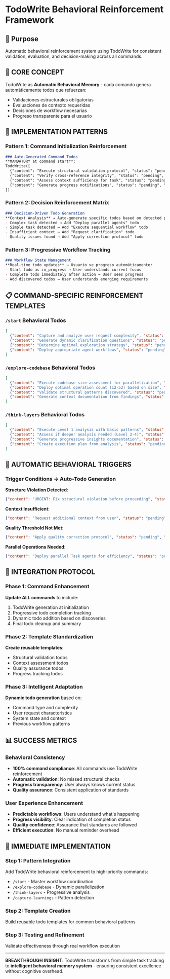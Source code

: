 # TodoWrite Behavioral Reinforcement Framework

## 🎯 Purpose
Automatic behavioral reinforcement system using TodoWrite for consistent validation, evaluation, and decision-making across all commands.

## 🧠 CORE CONCEPT

TodoWrite as **Automatic Behavioral Memory** - cada comando genera automáticamente todos que refuerzan:
- Validaciones estructurales obligatorias
- Evaluaciones de contexto requeridas  
- Decisiones de workflow necesarias
- Progreso transparente para el usuario

## 🔧 IMPLEMENTATION PATTERNS

### Pattern 1: Command Initialization Reinforcement
```markdown
### Auto-Generated Command Todos
**MANDATORY at command start**:
TodoWrite([
  {"content": "Execute structural validation protocol", "status": "pending", "priority": "high"},
  {"content": "Verify cross-reference integrity", "status": "pending", "priority": "high"},
  {"content": "Assess context sufficiency for task", "status": "pending", "priority": "medium"},
  {"content": "Generate progress notifications", "status": "pending", "priority": "medium"}
])
```

### Pattern 2: Decision Reinforcement Matrix
```markdown
### Decision-Driven Todo Generation
**Context Analysis** → Auto-generate specific todos based on detected patterns:
- Complex task detected → Add "Deploy parallel agents" todo
- Simple task detected → Add "Execute sequential workflow" todo  
- Insufficient context → Add "Request clarification" todo
- Quality issues found → Add "Apply correction protocol" todo
```

### Pattern 3: Progressive Workflow Tracking
```markdown
### Workflow State Management
**Real-time todo updates** → Usuario ve progreso automáticamente:
- Start todo as in_progress → User understands current focus
- Complete todo immediately after action → User sees progress
- Add discovered todos → User understands emerging requirements
```

## 📋 COMMAND-SPECIFIC REINFORCEMENT TEMPLATES

### `/start` Behavioral Todos
```json
[
  {"content": "Capture and analyze user request complexity", "status": "pending", "priority": "high"},
  {"content": "Generate dynamic clarification questions", "status": "pending", "priority": "high"},
  {"content": "Determine optimal exploration strategy", "status": "pending", "priority": "medium"},
  {"content": "Deploy appropriate agent workflows", "status": "pending", "priority": "medium"}
]
```

### `/explore-codebase` Behavioral Todos  
```json
[
  {"content": "Execute codebase size assessment for parallelization", "status": "pending", "priority": "high"},
  {"content": "Deploy optimal operation count (12-52) based on size", "status": "pending", "priority": "high"},
  {"content": "Validate structural patterns discovered", "status": "pending", "priority": "medium"},
  {"content": "Generate context documentation from findings", "status": "pending", "priority": "medium"}
]
```

### `/think-layers` Behavioral Todos
```json
[
  {"content": "Execute Level 1 analysis with basic patterns", "status": "pending", "priority": "high"},
  {"content": "Assess if deeper analysis needed (Level 2-4)", "status": "pending", "priority": "high"},
  {"content": "Generate progressive insights documentation", "status": "pending", "priority": "medium"},
  {"content": "Create execution plan from analysis", "status": "pending", "priority": "medium"}
]
```

## 🎯 AUTOMATIC BEHAVIORAL TRIGGERS

### Trigger Conditions → Auto-Todo Generation
**Structure Violation Detected**:
```json
{"content": "URGENT: Fix structural violation before proceeding", "status": "pending", "priority": "high"}
```

**Context Insufficient**:
```json
{"content": "Request additional context from user", "status": "pending", "priority": "high"}
```

**Quality Threshold Not Met**:
```json
{"content": "Apply quality correction protocol", "status": "pending", "priority": "high"}
```

**Parallel Operations Needed**:
```json
{"content": "Deploy parallel Task agents for efficiency", "status": "pending", "priority": "medium"}
```

## 🚀 INTEGRATION PROTOCOL

### Phase 1: Command Enhancement
**Update ALL commands** to include:
1. TodoWrite generation at initialization
2. Progressive todo completion tracking  
3. Dynamic todo addition based on discoveries
4. Final todo cleanup and summary

### Phase 2: Template Standardization
**Create reusable templates**:
- Structural validation todos
- Context assessment todos
- Quality assurance todos
- Progress tracking todos

### Phase 3: Intelligent Adaptation
**Dynamic todo generation** based on:
- Command type and complexity
- User request characteristics
- System state and context
- Previous workflow patterns

## 📊 SUCCESS METRICS

### Behavioral Consistency
- **100% command compliance**: All commands use TodoWrite reinforcement
- **Automatic validation**: No missed structural checks
- **Progress transparency**: User always knows current status
- **Quality assurance**: Consistent application of standards

### User Experience Enhancement
- **Predictable workflows**: Users understand what's happening
- **Progress visibility**: Clear indication of completion status
- **Quality confidence**: Assurance that standards are followed
- **Efficient execution**: No manual reminder overhead

## 🔧 IMMEDIATE IMPLEMENTATION

### Step 1: Pattern Integration
Add TodoWrite behavioral reinforcement to high-priority commands:
- `/start` - Master workflow coordination
- `/explore-codebase` - Dynamic parallelization
- `/think-layers` - Progressive analysis
- `/capture-learnings` - Pattern detection

### Step 2: Template Creation
Build reusable todo templates for common behavioral patterns

### Step 3: Testing and Refinement
Validate effectiveness through real workflow execution

---

**BREAKTHROUGH INSIGHT**: TodoWrite transforms from simple task tracking to **intelligent behavioral memory system** - ensuring consistent excellence without cognitive overhead.